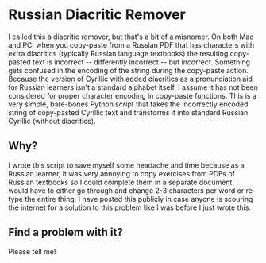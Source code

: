 # Russian Diacritic Remover
I called this a diacritic remover, but that's a bit of a misnomer. On both Mac and PC, when you copy-paste from a Russian PDF that has characters with extra diacritics (typically Russian language textbooks) the resulting copy-pasted text is incorrect -- differently incorrect -- but incorrect. Something gets confused in the encoding of the string during the copy-paste action. Because the version of Cyrillic with added diacritics as a pronunciation aid for Russian learners isn't a standard alphabet itself, I assume it has not been considered for proper character encoding in copy-paste functions. This is a very simple, bare-bones Python script that takes the incorrectly encoded string of copy-pasted Cyrillic text and transforms it into standard Russian Cyrillic (without diacritics).  

## Why?
I wrote this script to save myself some headache and time because as a Russian learner, it was very annoying to copy exercises from PDFs of Russian textbooks so I could complete them in a separate document. I would have to either go through and change 2-3 characters per word or re-type the entire thing. I have posted this publicly in case anyone is scouring the internet for a solution to this problem like I was before I just wrote this. 

## Find a problem with it? 
Please tell me! 

